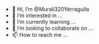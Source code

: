 - 👋 Hi, I’m @Murali320Yerragulla
- 👀 I’m interested in ...
- 🌱 I’m currently learning ...
- 💞️ I’m looking to collaborate on ...
- 📫 How to reach me ...

<!---
Murali320Yerragulla/Murali320Yerragulla is a ✨ special ✨ repository because its `README.md` (this file) appears on your GitHub profile.
You can click the Preview link to take a look at your changes.
--->
